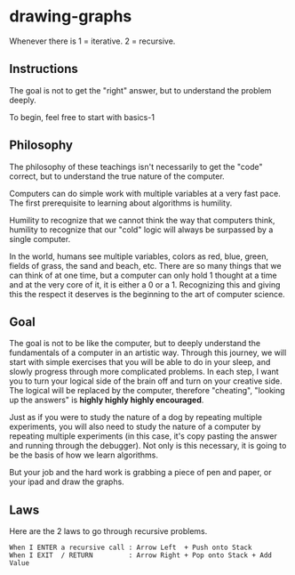 # drawing-graphs
Whenever there is 1 = iterative. 2 = recursive.

## Instructions
The goal is not to get the "right" answer, but to understand the problem deeply.  

To begin, feel free to start with basics-1

## Philosophy
The philosophy of these teachings isn't necessarily to get the "code" correct, but to understand the true nature of the computer.

Computers can do simple work with multiple variables at a very fast pace. The first prerequisite to learning about algorithms is humility.

Humility to recognize that we cannot think the way that computers think, humility to recognize that our "cold" logic will always be surpassed by a single computer.  

In the world, humans see multiple variables, colors as red, blue, green, fields of grass, the sand and beach, etc. There are so many things that we can think of at one time, but a computer can only hold 1 thought at a time and at the very core of it, it is either a 0 or a 1. Recognizing this and giving this the respect it deserves is the beginning to the art of computer science.

## Goal
The goal is not to be like the computer, but to deeply understand the fundamentals of a computer in an artistic way. Through this journey, we will start with simple exercises that you will be able to do in your sleep, and slowly progress through more complicated problems. In each step, I want you to turn your logical side of the brain off and turn on your creative side. The logical will be replaced by the computer, therefore "cheating", "looking up the answers" is **highly highly highly encouraged**. 

Just as if you were to study the nature of a dog by repeating multiple experiments, you will also need to study the nature of a computer by repeating multiple experiments (in this case, it's copy pasting the answer and running through the debugger). Not only is this necessary, it is going to be the basis of how we learn algorithms.

But your job and the hard work is grabbing a piece of pen and paper, or your ipad and draw the graphs.

## Laws
Here are the 2 laws to go through recursive problems.

```
When I ENTER a recursive call : Arrow Left  + Push onto Stack
When I EXIT  / RETURN         : Arrow Right + Pop onto Stack + Add Value
```
